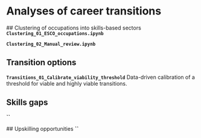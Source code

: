 # Analyses of career transitions

## Clustering of occupations into skills-based sectors
**`Clustering_01_ESCO_occupations.ipynb`**

**`Clustering_02_Manual_review.ipynb`**

## Transition options
**`Transitions_01_Calibrate_viability_threshold`**
Data-driven calibration of a threshold for viable and highly viable transitions.

## Skills gaps
**``**

## Upskilling opportunities
**``**
